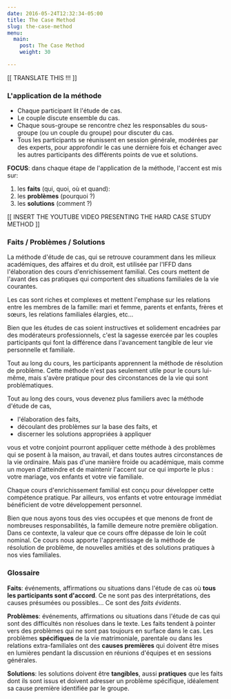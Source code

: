 ```yaml
---
date: 2016-05-24T12:32:34-05:00
title: The Case Method
slug: the-case-method
menu:
  main:
    post: The Case Method
    weight: 30

---
```


[[ TRANSLATE THIS !!! ]]

### L'application de la méthode

* Chaque participant lit l'étude de cas.
* Le couple discute ensemble du cas.
* Chaque sous-groupe se rencontre chez les responsables du sous-groupe (ou un couple du groupe) pour discuter du cas.
* Tous les participants se réunissent en session générale, modérées par des experts, pour approfondir le cas une dernière fois et échanger avec les autres participants des différents points de vue et solutions.

**FOCUS**: dans chaque étape de l'application de la méthode, l'accent est mis sur:

1. les **faits** (qui, quoi, où et quand):
2. les **problèmes** (pourquoi ?)
3. les **solutions** (comment ?)

[[ INSERT THE YOUTUBE VIDEO PRESENTING THE HARD CASE STUDY METHOD ]]


### Faits / Problèmes / Solutions


La méthode d'étude de cas, qui se retrouve couramment dans les milieux académiques, des affaires et du droit, est utilisée par l'IFFD dans l'élaboration des cours d'enrichissement familial. Ces cours mettent de l'avant des cas pratiques qui comportent des situations familiales de la vie courantes.

Les cas sont riches et complexes et mettent l'emphase sur les relations entre les membres de la famille: mari et femme, parents et enfants, frères et sœurs, les relations familiales élargies, etc…

Bien que les études de cas soient instructives et solidement encadrées par des modérateurs professionnels, c'est la sagesse exercée par les couples participants qui font la différence dans l'avancement tangible de leur vie personnelle et familiale.

Tout au long du cours, les participants apprennent la méthode de résolution de problème. Cette méthode n'est pas seulement utile pour le cours lui-même, mais s'avère pratique pour des circonstances de la vie qui sont problématiques.

Tout au long des cours, vous devenez plus familiers avec la méthode d'étude de cas,

* l'élaboration des faits,
* découlant des problèmes sur la base des faits, et
* discerner les solutions appropriées à appliquer

vous et votre conjoint pourront appliquer cette méthode à des problèmes qui se posent à la maison, au travail, et dans toutes autres circonstances de la vie ordinaire. Mais pas d'une manière froide ou académique, mais comme un moyen d'atteindre et de maintenir l'accent sur ce qui importe le plus : votre mariage, vos enfants et votre vie familiale.

Chaque cours d'enrichissement familial est conçu pour développer cette compétence pratique. Par ailleurs, vos enfants et votre entourage immédiat bénéficient de votre développement personnel.

Bien que nous ayons tous des vies occupées et que menons de front de nombreuses responsabilités, la famille demeure notre première obligation. Dans ce contexte, la valeur que ce cours offre dépasse de loin le coût nominal. Ce cours nous apporte l'apprentissage de la méthode de résolution de problème, de nouvelles amitiés et des solutions pratiques à nos vies familiales.

### Glossaire

**Faits**: événements, affirmations ou situations dans l'étude de cas où **tous les participants sont d'accord**. Ce ne sont pas des interprétations, des causes présumées ou possibles… Ce sont des *faits évidents*.

**Problèmes**: événements, affirmations ou situations dans l'étude de cas qui sont des difficultés non résolues dans le texte. Les faits tendent à pointer vers des problèmes qui ne sont pas toujours en surface dans le cas. Les problèmes **spécifiques** de la vie matrimoniale, parentale ou dans les relations extra-familiales ont des **causes premières** qui doivent être mises en lumières pendant la discussion en réunions d'équipes et en sessions générales.

**Solutions**: les solutions doivent être **tangibles**, aussi **pratiques** que les faits dont ils sont issus et doivent adresser un problème spécifique, idéalement sa cause première identifiée par le groupe.
